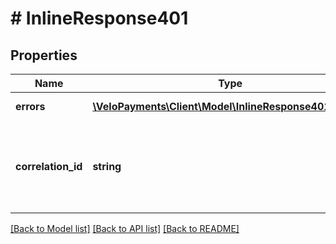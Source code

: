 # # InlineResponse401

## Properties

Name | Type | Description | Notes
------------ | ------------- | ------------- | -------------
**errors** | [**\VeloPayments\Client\Model\InlineResponse401Errors[]**](InlineResponse401Errors.md) | one or more errors | [optional]
**correlation_id** | **string** | a unique identifier to track a request or related sequence of requests | [optional]

[[Back to Model list]](../../README.md#models) [[Back to API list]](../../README.md#endpoints) [[Back to README]](../../README.md)
